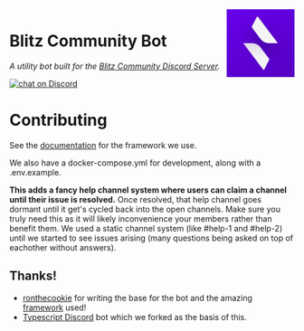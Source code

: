 <img src="./meta/logo.png" alt="logo" height="120" align="right" />

# Blitz Community Bot

_A utility bot built for the [Blitz Community Discord Server](https://discord.gg/blitzjs)._

<a href="https://discord.gg/blitzjs"><img src="https://img.shields.io/discord/802917734999523368?logo=discord" alt="chat on Discord"></a>

# Contributing

See the [documentation](https://cookiecord.js.org/) for the framework we use.

We also have a docker-compose.yml for development, along with a .env.example.

**This adds a fancy help channel system where users can claim a channel until their issue is resolved.** Once resolved, that help channel goes dormant until it get's cycled back into the open channels. Make sure you truly need this as it will likely inconvenience your members rather than benefit them. We used a static channel system (like #help-1 and #help-2) until we started to see issues arising (many questions being asked on top of eachother without answers).

## Thanks!

- [ronthecookie](https://github.com/ronthecookie) for writing the base for the bot and the amazing [framework](https://github.com/cookiecord/cookiecord) used!
- [Typescript Discord](https://github.com/typescript-community/community-bot) bot which we forked as the basis of this.
